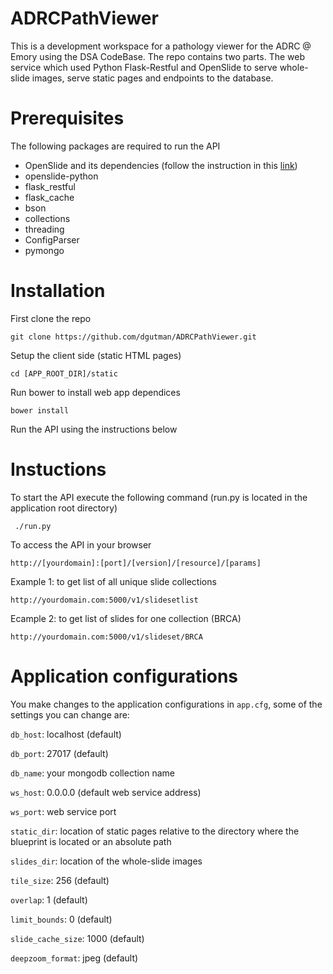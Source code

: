 ADRCPathViewer
=====================
This is a development workspace for a pathology viewer for the ADRC @ Emory using the DSA CodeBase. The repo contains two parts. The web service which used Python Flask-Restful and OpenSlide to serve whole-slide images, serve static pages and endpoints to the database.

Prerequisites
=====================
The following packages are required to run the API

* OpenSlide and its dependencies (follow the instruction in this [link](https://github.com/DigitalSlideArchive/digital_slide_archive/wiki/VIPS-and-OpenSlide-Installation))
* openslide-python
* flask_restful
* flask_cache
* bson
* collections
* threading
* ConfigParser
* pymongo

Installation
=====================
First clone the repo

    git clone https://github.com/dgutman/ADRCPathViewer.git

Setup the client side (static HTML pages)

    cd [APP_ROOT_DIR]/static

Run bower to install web app dependices

    bower install

Run the API using the instructions below

Instuctions
=====================
 To start the API execute the following command (run.py is located in the application root directory)

     ./run.py

To access the API in your browser

    http://[yourdomain]:[port]/[version]/[resource]/[params]

Example 1: to get list of all unique slide collections

    http://yourdomain.com:5000/v1/slidesetlist

Ecample 2: to get list of slides for one collection (BRCA)

    http://yourdomain.com:5000/v1/slideset/BRCA

Application configurations
===========================
You make changes to the application configurations in `app.cfg`, some of the settings you can change are:

`db_host`: localhost (default)

`db_port`: 27017 (default)

`db_name`: your mongodb collection name

`ws_host`: 0.0.0.0 (default web service address)

`ws_port`: web service port

`static_dir`: location of static pages relative to the directory where the blueprint is located or an absolute path

`slides_dir`: location of the whole-slide images

`tile_size`: 256 (default)

`overlap`: 1 (default)

`limit_bounds`: 0 (default)

`slide_cache_size`: 1000 (default)

`deepzoom_format`: jpeg (default)
